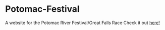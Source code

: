 # Potomac-Festival
A website for the Potomac River Festival/Great Falls Race
Check it out [here!](http://connorlaird.github.io/Potomac-Festival/)

